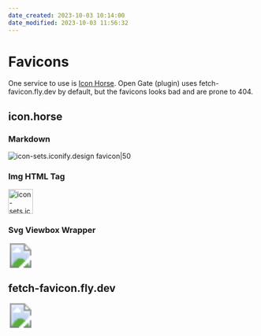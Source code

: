 ```yaml
---
date_created: 2023-10-03 10:14:00
date_modified: 2023-10-03 11:56:32
---
```

# Favicons

One service to use is [Icon Horse](https://icon.horse/). Open Gate (plugin) uses fetch-favicon.fly.dev by default, but the favicons looks bad and are prone to 404.

## icon.horse

### Markdown

![icon-sets.iconify.design favicon|50](https://icon.horse/icon/icon-sets.iconify.design)

### Img HTML Tag

<img src="https://icon.horse/icon/icon-sets.iconify.design" height="50" width="50" alt="icon-sets.iconify.design favicon">

### Svg Viewbox Wrapper

<svg xmlns="http://www.w3.org/2000/svg" width="50" height="50" viewBox="0 0 50 50"><image href="https://icon.horse/icon/icon-sets.iconify.design" height="50" width="50" /></svg>

## fetch-favicon.fly.dev

<svg xmlns="http://www.w3.org/2000/svg" width="50" height="50" viewBox="0 0 50 50"><image href="https://fetch-favicon.fly.dev/favicon/aWNvbi1zZXRzLmljb25pZnkuZGVzaWdu" height="50" width="50" /></svg>
